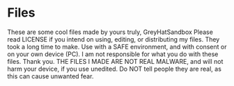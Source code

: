 # Files
These are some cool files made by yours truly, GreyHatSandbox
Please read LICENSE if you intend on using, editing, or distributing my files. They took a long time to make. Use with a SAFE environment, and with consent or on your own device (PC). I am not responsible for what you do with these files. Thank you.
THE FILES I MADE ARE NOT REAL MALWARE, and will not harm your device, if you use unedited. Do NOT tell people they are real, as this can cause unwanted fear.
